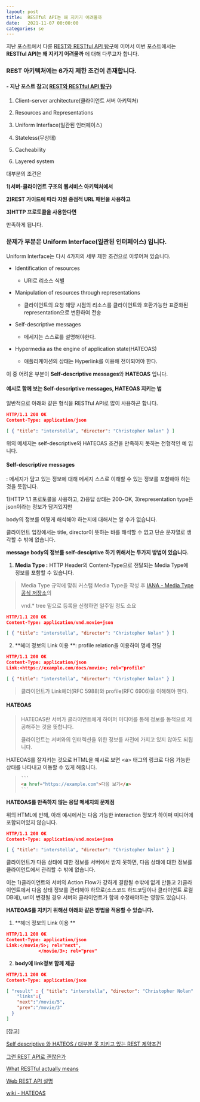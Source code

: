 ```yaml
---
layout: post
title:  RESTful API는 왜 지키기 어려울까
date:   2021-11-07 00:00:00
categories: se
---
```


지난 포스트에서 다룬 [REST와 RESTful API 탐구](https://jerry92k.github.io/se/2021/10/28/RESTful-API.html)에 이어서 이번 포스트에서는 **RESTful API는 왜 지키기 어려울까** 에 대해 다루고자 합니다.

### REST 아키텍처에는 6가지 제한 조건이 존재합니다. 

#### - 지난 포스트 참고( [REST와 RESTful API 탐구](https://jerry92k.github.io/se/2021/10/28/RESTful-API.html))

1. Client–server architecture(클라이언트 서버 아키텍처)

2. Resources and Representations

3. Uniform Interface(일관된 인터페이스)

4. Stateless(무상태)

5. Cacheability

6. Layered system
  


대부분의 조건은

**1)서버-클라이언트 구조의 웹서비스 아키텍처에서**

**2)REST 가이드에 따라 자원 중점적 URL 패턴을 사용하고**

**3)HTTP 프로토콜을 사용한다면**

만족하게 됩니다.



### 문제가 부분은 **Uniform Interface(일관된 인터페이스)** 입니다.

Uniform Interface는 다시 4가지의 세부 제한 조건으로 이루어져 있습니다.

- Identification of resources
  - URI로 리소스 식별

- Manipulation of resources through representations
  - 클라이언트의 요청 해당 시점의 리소스를 클라이언트와 호환가능한 표준화된 representation으로 변환하여 전송
- Self-descriptive messages
  - 메세지는 스스로를 설명해야한다.
- Hypermedia as the engine of application state(HATEOAS)
  - 애플리케이션의 상태는 Hyperlink를 이용해 전이되어야 한다.

이 중 어려운 부분이 **Self-descriptive messages**와 **HATEOAS** 입니다.



#### 예시로 함께 보는 **Self-descriptive messages**,  **HATEOAS**  지키는 법

일반적으로 아래와 같은 형식을 RESTful API로 많이 사용하곤 합니다.

```json
HTTP/1.1 200 OK
Content-Type: application/json

[ { "title": "interstella", "director": "Christopher Nolan" } ]
```

위의 메세지는 self-descriptive와 HATEOAS 조건을 만족하지 못하는 전형적인 예 입니다.



#### Self-descriptive messages

: 메세지가 담고 있는 정보에 대해 메세지 스스로 이해할 수 있는 정보를 포함해야 하는 것을 뜻합니다.

1)HTTP 1.1 프로토콜을 사용하고, 2)응답 상태는 200-OK, 3)representation type은 json이라는 정보가 담겨있지만

body의 정보를 어떻게 해석해야 하는지에 대해서는 알 수가 없습니다.

클라이언트 입장에서는 title, director이 뜻하는 바를 해석할 수 없고 단순 문자열로 생각할 수 밖에 없습니다.

 

**message body의 정보를 self-desciptive 하기 위해서는 두가지 방법이 있습니다.**

1. **Media Type :** HTTP Header의 Content-Type으로 전달되는 Media Type에 정보를 포함할 수 있습니다.

>  Media Type 규약에 맞춰 커스텀 Media Type을 작성 후 [IANA - Media Type 공식 저장소](http://www.iana.org/cgi-bin/mediatypes.pl)의
>
> vnd.* tree 밑으로 등록을 신청하면 일주일 정도 소요

```json
HTTP/1.1 200 OK
Content-Type: application/vnd.movie+json

[ { "title": "interstella", "director": "Christopher Nolan" } ]
```
  


2. **헤더 정보의 Link 이용 **: profile relation을 이용하여 명세 전달

```json
HTTP/1.1 200 OK
Content-Type: application/json
Link:<https://example.com/docs/movie>; rel="profile"

[ { "title": "interstella", "director": "Christopher Nolan" } ]
```

> 클라이언트가 Link헤더(RFC 5988)와 profile(RFC 6906)을 이해해야 한다.



#### HATEOAS

> HATEOAS란 서버가 클라이언트에게 하이퍼 미디어를 통해 정보를 동적으로 제공해주는 것을 뜻합니다.
>
> 클라이언트는 서버와의 인터렉션을 위한 정보를 사전에 가지고 있지 않아도 되됩니다.



HATEOAS를 잘지키는 것으로 HTML을 예시로 보면 \<a> 태그의 링크로 다음 가능한 상태를 나타내고 이동할 수 있게 해줍니다.

> ````html
> ```
> <a href="https://example.com">다음 보기</a>
> ```
> ````



**HATEOAS를 만족하지 않는 응답 메세지의 문제점**

위의 HTML에 반해, 아래 예시에서는 다음 가능한 interaction 정보가 하이퍼 미디어에 포함되어있지 않습니다.

```json
HTTP/1.1 200 OK
Content-Type: application/vnd.movie+json

[ { "title": "interstella", "director": "Christopher Nolan" } ]
```

클라이언트가 다음 상태에 대한 정보를 서버에서 받지 못하면, 다음 상태에 대한 정보를 클라이언트에서 관리할 수 밖에 없습니다.

이는 1)클라이언트와 서버의 Action Flow가 강하게 결합될 수밖에 없게 만들고 2)클라이언트에서 다음 상태 정보를 관리해야 하므로(소스코드 하드코딩이나 클라이언트 로컬DB에), url이 변경될 경우 서버와 클라이언트가 함께 수정해야하는 영향도 있습니다.



**HATEOAS를 지키기 위해선 아래와 같은 방법을 적용할 수 있습니다.**

1. **헤더 정보의 Link 이용 **

```json
HTTP/1.1 200 OK
Content-Type: application/json
Link:</movie/5>; rel="next",
			</movie/3>; rel="prev"
```



2. **body에 link정보 함께 제공**

```json
HTTP/1.1 200 OK
Content-Type: application/json

[ "result" : { "title": "interstella", "director": "Christopher Nolan" },
	"links":{
    "next":"/movie/5",
    "prev":"/movie/3"
  }	
]
```


[참고]

[Self descriptive 와 HATEOS / 대부분 못 지키고 있는 REST 제약조건](https://ecsimsw.tistory.com/entry/REST-API-Self-descriptive%EC%99%80-HATEOS-%EB%8C%80%EB%B6%80%EB%B6%84-%EB%AA%BB-%EC%A7%80%ED%82%A4%EA%B3%A0-%EC%9E%88%EB%8A%94-%EC%A0%9C%EC%95%BD%EC%A1%B0%EA%B1%B4)

[그런 REST API로 괜찮은가](https://velog.io/@kjh03160/%EA%B7%B8%EB%9F%B0-REST-API%EB%A1%9C-%EA%B4%9C%EC%B0%AE%EC%9D%80%EA%B0%80)

[What RESTful actually means](https://codewords.recurse.com/issues/five/what-restful-actually-means)

[Web REST API 설명](https://wordbe.tistory.com/entry/Web-Rest-API-%EC%84%A4%EB%AA%85)

[wiki - HATEOAS](https://en.wikipedia.org/wiki/HATEOAS)

